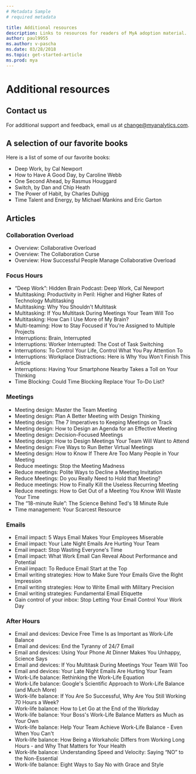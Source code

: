 ```yaml
---
# Metadata Sample
# required metadata

title: Additional resources
description: Links to resources for readers of MyA adoption material. 
author: paul9955
ms.author: v-pascha
ms.date: 03/28/2018
ms.topic: get-started-article
ms.prod: mya
---
```


# Additional resources

## Contact us
For additional support and feedback, email us at change@myanalytics.com.

## A selection of our favorite books

Here is a list of some of our favorite books:
 * Deep Work, by Cal Newport
 * How to Have A Good Day, by Caroline Webb
 * One Second Ahead, by Rasmus Houggard
 * Switch, by Dan and Chip Heath
 * The Power of Habit, by Charles Duhigg
 * Time Talent and Energy, by Michael Mankins and Eric Garton

## Articles

### Collaboration Overload

 * Overview: Collaborative Overload 
 * Overview: The Collaboration Curse
 * Overview: How Successful People Manage Collaborative Overload

### Focus Hours

 * “Deep Work”: Hidden Brain Podcast: Deep Work, Cal Newport
 * Multitasking: Productivity in Peril: Higher and Higher Rates of Technology Multitasking
 * Multitasking: Why You Shouldn't Multitask
 * Multitasking: If You Multitask During Meetings Your Team Will Too
 * Multitasking: How Can I Use More of My Brain?
 * Multi-teaming: How to Stay Focused if You're Assigned to Multiple Projects
 * Interruptions: Brain, Interrupted
 * Interruptions: Worker Interrupted: The Cost of Task Switching
 * Interruptions: To Control Your Life, Control What You Pay Attention To
 * Interruptions: Workplace Distractions: Here is Why You Won't Finish This Article
 * Interruptions: Having Your Smartphone Nearby Takes a Toll on Your Thinking
 * Time Blocking: Could Time Blocking Replace Your To-Do List?

### Meetings

 * Meeting design: Master the Team Meeting
 * Meeting design: Plan A Better Meeting with Design Thinking 
 * Meeting design: The 7 Imperatives to Keeping Meetings on Track
 * Meeting design: How to Design an Agenda for an Effective Meeting
 * Meeting design: Decision-Focused Meetings
 * Meeting design: How to Design Meetings Your Team Will Want to Attend
 * Meeting design: Five Ways to Run Better Virtual Meetings
 * Meeting design: How to Know If There Are Too Many People in Your Meeting
 * Reduce meetings: Stop the Meeting Madness
 * Reduce meetings: Polite Ways to Decline a Meeting Invitation
 * Reduce Meetings: Do you Really Need to Hold that Meeting?
 * Reduce meetings: How to Finally Kill the Useless Recurring Meeting
 * Reduce meetings: How to Get Out of a Meeting You Know Will Waste Your Time
 * The “18-minute Rule”: The Science Behind Ted's 18 Minute Rule
 * Time management: Your Scarcest Resource

### Emails

 * Email impact: 5 Ways Email Makes Your Employees Miserable
 * Email impact: Your Late Night Emails Are Hurting Your Team
 * Email impact: Stop Wasting Everyone's Time
 * Email impact: What Work Email Can Reveal About Performance and Potential
 * Email impact: To Reduce Email Start at the Top
 * Email writing strategies: How to Make Sure Your Emails Give the Right Impression
 * Email writing strategies: How to Write Email with Military Precision
 * Email writing strategies: Fundamental Email Etiquette
 * Gain control of your inbox: Stop Letting Your Email Control Your Work Day

### After Hours
 * Email and devices: Device Free Time Is as Important as Work-Life Balance
 * Email and devices: End the Tyranny of 24/7 Email
 * Email and devices: Using Your Phone At Dinner Makes You Unhappy, Science Says
 * Email and devices: If You Multitask During Meetings Your Team Will Too
 * Email and devices: Your Late Night Emails Are Hurting Your Team
 * Work-Life balance: Rethinking the Work-Life Equation
 * Work-Life balance: Google's Scientific Approach to Work-Life Balance (and Much More)
 * Work-life balance: If You Are So Successful, Why Are You Still Working 70 Hours a Week?
 * Work-life balance: How to Let Go at the End of the Workday
 * Work-life balance: Your Boss's Work-Life Balance Matters as Much as Your Own
 * Work-life balance: Help Your Team Achieve Work-Life Balance - Even When You Can't
 * Work-life balance: How Being a Workaholic Differs from Working Long Hours - and Why That Matters for Your Health
 * Work-life balance: Understanding Speed and Velocity: Saying “NO” to the Non-Essential
 * Work-life balance: Eight Ways to Say No with Grace and Style
